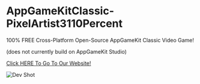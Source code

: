 # AppGameKitClassic-PixelArtist3110Percent

100% FREE Cross-Platform Open-Source AppGameKit Classic Video Game!

(does not currently build on AppGameKit Studio)

[Click HERE To Go To Our Website!](http://fallenangelsoftware.com/)

![Dev Shot](http://fallenangelsoftware.com/stuff/files/PixelArtist/Images/PA3-GitHub-Promo-01.png)
